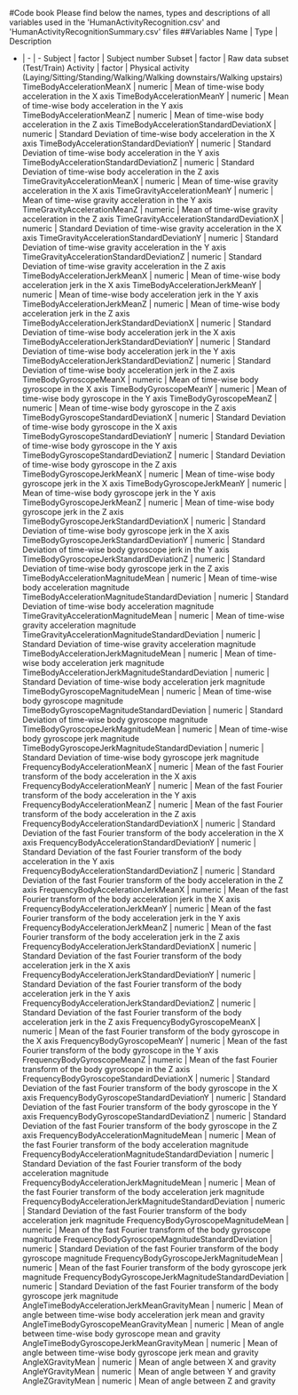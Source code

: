 #Code book
Please find below the names, types and descriptions of all variables used in the 'HumanActivityRecognition.csv' and 'HumanActivityRecognitionSummary.csv' files
##Variables
Name | Type | Description
 - | - | - 
Subject | factor | Subject number
Subset | factor | Raw data subset (Test/Train)
Activity | factor | Physical activity (Laying/Sitting/Standing/Walking/Walking downstairs/Walking upstairs)
TimeBodyAccelerationMeanX | numeric | Mean of time-wise body acceleration in the X axis
TimeBodyAccelerationMeanY | numeric | Mean of time-wise body acceleration in the Y axis
TimeBodyAccelerationMeanZ | numeric | Mean of time-wise body acceleration in the Z axis
TimeBodyAccelerationStandardDeviationX | numeric | Standard Deviation of time-wise body acceleration in the X axis
TimeBodyAccelerationStandardDeviationY | numeric | Standard Deviation of time-wise body acceleration in the Y axis
TimeBodyAccelerationStandardDeviationZ | numeric | Standard Deviation of time-wise body acceleration in the Z axis
TimeGravityAccelerationMeanX | numeric | Mean of time-wise gravity acceleration in the X axis
TimeGravityAccelerationMeanY | numeric | Mean of time-wise gravity acceleration in the Y axis
TimeGravityAccelerationMeanZ | numeric | Mean of time-wise gravity acceleration in the Z axis
TimeGravityAccelerationStandardDeviationX | numeric | Standard Deviation of time-wise gravity acceleration in the X axis
TimeGravityAccelerationStandardDeviationY | numeric | Standard Deviation of time-wise gravity acceleration in the Y axis
TimeGravityAccelerationStandardDeviationZ | numeric | Standard Deviation of time-wise gravity acceleration in the Z axis
TimeBodyAccelerationJerkMeanX | numeric | Mean of time-wise body acceleration jerk in the X axis
TimeBodyAccelerationJerkMeanY | numeric | Mean of time-wise body acceleration jerk in the Y axis
TimeBodyAccelerationJerkMeanZ | numeric | Mean of time-wise body acceleration jerk in the Z axis
TimeBodyAccelerationJerkStandardDeviationX | numeric | Standard Deviation of time-wise body acceleration jerk in the X axis
TimeBodyAccelerationJerkStandardDeviationY | numeric | Standard Deviation of time-wise body acceleration jerk in the Y axis
TimeBodyAccelerationJerkStandardDeviationZ | numeric | Standard Deviation of time-wise body acceleration jerk in the Z axis
TimeBodyGyroscopeMeanX | numeric | Mean of time-wise body gyroscope in the X axis
TimeBodyGyroscopeMeanY | numeric | Mean of time-wise body gyroscope in the Y axis
TimeBodyGyroscopeMeanZ | numeric | Mean of time-wise body gyroscope in the Z axis
TimeBodyGyroscopeStandardDeviationX | numeric | Standard Deviation of time-wise body gyroscope in the X axis
TimeBodyGyroscopeStandardDeviationY | numeric | Standard Deviation of time-wise body gyroscope in the Y axis
TimeBodyGyroscopeStandardDeviationZ | numeric | Standard Deviation of time-wise body gyroscope in the Z axis
TimeBodyGyroscopeJerkMeanX | numeric | Mean of time-wise body gyroscope jerk in the X axis
TimeBodyGyroscopeJerkMeanY | numeric | Mean of time-wise body gyroscope jerk in the Y axis
TimeBodyGyroscopeJerkMeanZ | numeric | Mean of time-wise body gyroscope jerk in the Z axis
TimeBodyGyroscopeJerkStandardDeviationX | numeric | Standard Deviation of time-wise body gyroscope jerk in the X axis
TimeBodyGyroscopeJerkStandardDeviationY | numeric | Standard Deviation of time-wise body gyroscope jerk in the Y axis
TimeBodyGyroscopeJerkStandardDeviationZ | numeric | Standard Deviation of time-wise body gyroscope jerk in the Z axis
TimeBodyAccelerationMagnitudeMean | numeric | Mean of time-wise body acceleration magnitude
TimeBodyAccelerationMagnitudeStandardDeviation | numeric | Standard Deviation of time-wise body acceleration magnitude
TimeGravityAccelerationMagnitudeMean | numeric | Mean of time-wise gravity acceleration magnitude
TimeGravityAccelerationMagnitudeStandardDeviation | numeric | Standard Deviation of time-wise gravity acceleration magnitude
TimeBodyAccelerationJerkMagnitudeMean | numeric | Mean of time-wise body acceleration jerk magnitude
TimeBodyAccelerationJerkMagnitudeStandardDeviation | numeric | Standard Deviation of time-wise body acceleration jerk magnitude
TimeBodyGyroscopeMagnitudeMean | numeric | Mean of time-wise body gyroscope magnitude
TimeBodyGyroscopeMagnitudeStandardDeviation | numeric | Standard Deviation of time-wise body gyroscope magnitude
TimeBodyGyroscopeJerkMagnitudeMean | numeric | Mean of time-wise body gyroscope jerk magnitude
TimeBodyGyroscopeJerkMagnitudeStandardDeviation | numeric | Standard Deviation of time-wise body gyroscope jerk magnitude
FrequencyBodyAccelerationMeanX | numeric | Mean of the fast Fourier transform of the body acceleration in the X axis
FrequencyBodyAccelerationMeanY | numeric | Mean of the fast Fourier transform of the body acceleration in the Y axis
FrequencyBodyAccelerationMeanZ | numeric | Mean of the fast Fourier transform of the body acceleration in the Z axis
FrequencyBodyAccelerationStandardDeviationX | numeric | Standard Deviation of the fast Fourier transform of the body acceleration in the X axis
FrequencyBodyAccelerationStandardDeviationY | numeric | Standard Deviation of the fast Fourier transform of the body acceleration in the Y axis
FrequencyBodyAccelerationStandardDeviationZ | numeric | Standard Deviation of the fast Fourier transform of the body acceleration in the Z axis
FrequencyBodyAccelerationJerkMeanX | numeric | Mean of the fast Fourier transform of the body acceleration jerk in the X axis
FrequencyBodyAccelerationJerkMeanY | numeric | Mean of the fast Fourier transform of the body acceleration jerk in the Y axis
FrequencyBodyAccelerationJerkMeanZ | numeric | Mean of the fast Fourier transform of the body acceleration jerk in the Z axis
FrequencyBodyAccelerationJerkStandardDeviationX | numeric | Standard Deviation of the fast Fourier transform of the body acceleration jerk in the X axis
FrequencyBodyAccelerationJerkStandardDeviationY | numeric | Standard Deviation of the fast Fourier transform of the body acceleration jerk in the Y axis
FrequencyBodyAccelerationJerkStandardDeviationZ | numeric | Standard Deviation of the fast Fourier transform of the body acceleration jerk in the Z axis
FrequencyBodyGyroscopeMeanX | numeric | Mean of the fast Fourier transform of the body gyroscope in the X axis
FrequencyBodyGyroscopeMeanY | numeric | Mean of the fast Fourier transform of the body gyroscope in the Y axis
FrequencyBodyGyroscopeMeanZ | numeric | Mean of the fast Fourier transform of the body gyroscope in the Z axis
FrequencyBodyGyroscopeStandardDeviationX | numeric | Standard Deviation of the fast Fourier transform of the body gyroscope in the X axis
FrequencyBodyGyroscopeStandardDeviationY | numeric | Standard Deviation of the fast Fourier transform of the body gyroscope in the Y axis
FrequencyBodyGyroscopeStandardDeviationZ | numeric | Standard Deviation of the fast Fourier transform of the body gyroscope in the Z axis
FrequencyBodyAccelerationMagnitudeMean | numeric | Mean of the fast Fourier transform of the body acceleration magnitude
FrequencyBodyAccelerationMagnitudeStandardDeviation | numeric | Standard Deviation of the fast Fourier transform of the body acceleration magnitude
FrequencyBodyAccelerationJerkMagnitudeMean | numeric | Mean of the fast Fourier transform of the body acceleration jerk magnitude
FrequencyBodyAccelerationJerkMagnitudeStandardDeviation | numeric | Standard Deviation of the fast Fourier transform of the body acceleration jerk magnitude
FrequencyBodyGyroscopeMagnitudeMean | numeric | Mean of the fast Fourier transform of the body gyroscope magnitude
FrequencyBodyGyroscopeMagnitudeStandardDeviation | numeric | Standard Deviation of the fast Fourier transform of the body gyroscope magnitude
FrequencyBodyGyroscopeJerkMagnitudeMean | numeric | Mean of the fast Fourier transform of the body gyroscope jerk magnitude
FrequencyBodyGyroscopeJerkMagnitudeStandardDeviation | numeric | Standard Deviation of the fast Fourier transform of the body gyroscope jerk magnitude
AngleTimeBodyAccelerationJerkMeanGravityMean | numeric | Mean of angle between time-wise body acceleration jerk mean and gravity
AngleTimeBodyGyroscopeMeanGravityMean | numeric | Mean of angle between time-wise body gyroscope mean and gravity
AngleTimeBodyGyroscopeJerkMeanGravityMean | numeric | Mean of angle between time-wise body gyroscope jerk mean and gravity
AngleXGravityMean | numeric | Mean of angle between X and gravity
AngleYGravityMean | numeric | Mean of angle between Y and gravity
AngleZGravityMean | numeric | Mean of angle between Z and gravity

